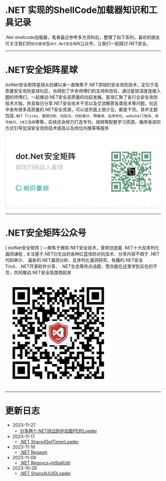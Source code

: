 # .NET 实现的ShellCode加载器知识和工具记录

.Net shellcode加载器，笔者最近参考多方资料后，整理了如下系列，喜欢的朋友可关注我们的```知识星球```及```dot.Net安全矩阵```公众号，让我们一起探讨.NET安全。

---
# .NET安全矩阵星球

dotNet安全矩阵星球从创建以来一直聚焦于.NET领域的安全攻防技术，定位于高质量安全攻防星球社区，也得到了许多师傅们的支持和信任，通过星球深度连接入圈的师傅们，一起推动.NET安全高质量的向前发展。星球汇聚了各行业安全攻防技术大咖，并且每日分享.NET安全技术干货以及交流解答各类技术等问题，社区中发布很多高质量的.NET安全资源，可以说市面上很少见，都是干货。其中主题包括```.NET Tricks、漏洞分析、内存马、代码审计、预编译、反序列化、webshell免杀、命令执行、C#工具库```等等，后续还会倾力打造专刊、视频等配套学习资源，循序渐进的方式引导加深安全攻防技术提高以及岗位内推等等服务

![](zsxq2.jpg)

---
# .NET安全矩阵公众号

[ dotNet安全矩阵 ] —聚焦于微软.NET安全技术，曾原创连载 .NET十大反序列化漏洞课程 , 关注基于.NET衍生出的各种红蓝攻防对抗技术、分享内容不限于 .NET代码审计、 最新的.NET漏洞分析、反序列化漏洞研究、有趣的.NET安全Trick、.NET开源软件分享、. NET生态等热点话题，愿你能在这里学到实在的干货，共同推动.NET安全氛围卷起来

![](gzh.jpg)

---
# 更新日志

- 2023-11-27 
  - [分享两个.NET绕过防护加载PE的Loader](https://mp.weixin.qq.com/s/In3FEpzLukNcF3rquqowOw)
- 2023-11-17 
  - [.NET Sharp4SetTimerLoader](https://mp.weixin.qq.com/s/8ujqGg9ArCzvK_pviCefQQ)
- 2023-11-16 
  - [.NET Regasm](https://mp.weixin.qq.com/s/6DA1muWH67bD97eLxLvdwg)
- 2023-11-06 
  - [.NET Regsvcs+InStallUtil](https://mp.weixin.qq.com/s/R23EvnYtOVPG_vg8R957EA)
- 2023-10-28 
  - [.NET Sharp4UUIDLoader](https://mp.weixin.qq.com/s/3BmdgLKtgsEXsZqt6Tg2TA)
 

